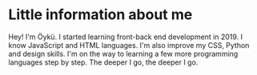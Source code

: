 # Little information about me
Hey! I'm Öykü. I started learning front-back end development in 2019. I know JavaScript and HTML languages.
I'm also improve my CSS, Python and design skills. 
I'm on the way to learning a few more programming languages step by step. The deeper I go, the deeper I go.
